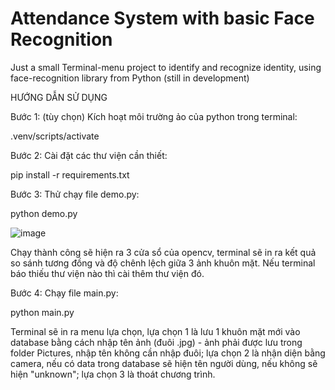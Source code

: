 # Attendance System with basic Face Recognition
Just a small Terminal-menu project to identify and recognize identity, using face-recognition library from Python (still in development)

HƯỚNG DẪN SỬ DỤNG

Bước 1: (tùy chọn) Kích hoạt môi trường ảo của python trong terminal:

.venv/scripts/activate


Bước 2: Cài đặt các thư viện cần thiết:

pip install -r requirements.txt


Bước 3: Thử chạy file demo.py:

python demo.py
  
![image](https://user-images.githubusercontent.com/55906223/140608888-90d73710-2f37-4ae7-be5e-00a3c7a661ae.png)


Chạy thành công sẽ hiện ra 3 cửa sổ của opencv, terminal sẽ in ra kết quả so sánh tương đồng và độ chênh lệch giữa 3 ảnh khuôn mặt. Nếu terminal báo thiếu thư viện nào thì cài thêm thư viện đó.


Bước 4: Chạy file main.py:

python main.py

Terminal sẽ in ra menu lựa chọn, lựa chọn 1 là lưu 1 khuôn mặt mới vào database bằng cách nhập tên ảnh (đuôi .jpg) - ảnh phải được lưu trong folder Pictures, nhập tên không cần nhập đuôi; lựa chọn 2 là nhận diện bằng camera, nếu có data trong database sẽ hiện tên người dùng, nếu không sẽ hiện "unknown"; lựa chọn 3 là thoát chương trình.

